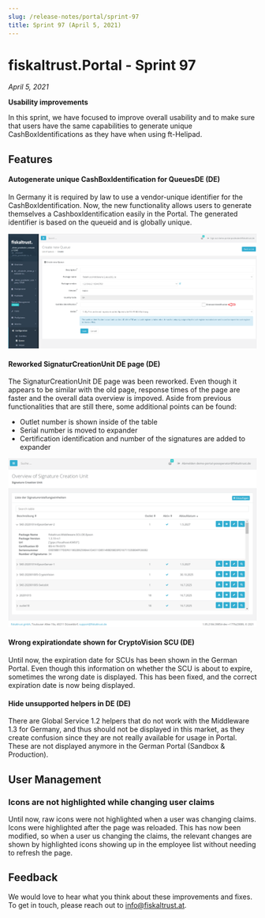 ```yaml
---
slug: /release-notes/portal/sprint-97
title: Sprint 97 (April 5, 2021)
---
```


# fiskaltrust.Portal - Sprint 97
_April 5, 2021_

**Usability improvements**

In this sprint, we have focused to improve overall usability and to make sure that users have the same capabilities to generate unique CashBoxIdentifications as they have when using ft-Helipad.

## Features

#### Autogenerate unique CashBoxIdentification for QueuesDE (DE)

In Germany it is required by law to use a vendor-unique identifier for the CashBoxIdentification. Now, the new functionality allows users to generate themselves a CashboxIdentification easily in the Portal. The generated identifier is based on the queueid and is globally unique.

![CashBoxIdentification.png](images/sprint-97/CashBoxIdentification.png) 

#### Reworked SignaturCreationUnit DE page (DE)

The SignaturCreationUnit DE page was been reworked. Even though it appears to be similar with the old page, response times of the page are faster and the overall data overview is impoved. Aside from previous functionalities that are still there, some additional points can be found:

- Outlet number is shown inside of the table
- Serial number is moved to expander
- Certification identification and number of the signatures are added to expander

![image.png](images/sprint-97/40999.png) 

#### Wrong expirationdate shown for CryptoVision SCU (DE)

Until now, the expiration date for SCUs has been shown in the German Portal. Even though this information on whether the SCU is about to expire, sometimes the wrong date is displayed. This has been fixed, and the correct expiration date is now being displayed.

#### Hide unsupported helpers in DE (DE)

There are Global Service 1.2 helpers that do not work with the Middleware 1.3 for Germany, and thus should not be displayed in this market, as they create confusion since they are not really available for usage in Portal. These are not displayed anymore in the German Portal (Sandbox & Production).

## User Management

### Icons are not highlighted while changing user claims

Until now, raw icons were not highlighted when a user was changing claims. Icons were highlighted after the page was reloaded. This has now been modified, so when a user us changing the claims, the relevant changes are shown by highlighted icons showing up in the employee list without needing to refresh the page.

## Feedback
We would love to hear what you think about these improvements and fixes. To get in touch, please reach out to [info@fiskaltrust.at](mailto:info@fiskaltrust.at).




